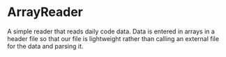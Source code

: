 # ArrayReader
 A simple reader that reads daily code data.
Data is entered in arrays in a header file so that our file is lightweight rather than calling an external file for the data and parsing it. 
